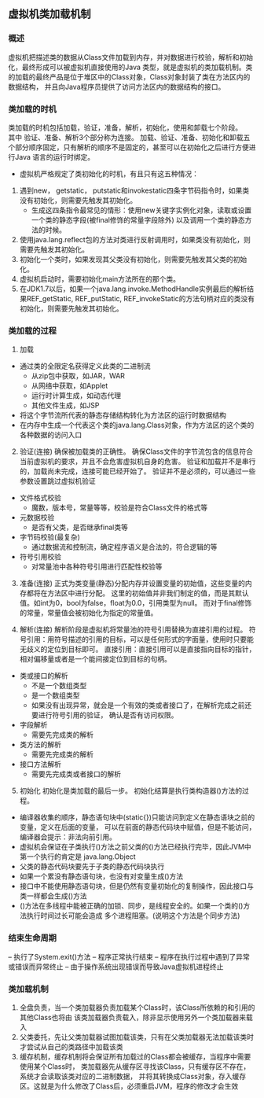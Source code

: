 ## 虚拟机类加载机制
### 概述
虚拟机把描述类的数据从Class文件加载到内存，并对数据进行校验，解析和初始化，最终形成可以被虚拟机直接使用的Java
类型，就是虚拟机的类加载机制。类的加载的最终产品是位于堆区中的Class对象，Class对象封装了类在方法区内的数据结构，
并且向Java程序员提供了访问方法区内的数据结构的接口。

### 类加载的时机
类加载的时机包括加载，验证，准备，解析，初始化，使用和卸载七个阶段。  
其中 验证、准备、解析3个部分称为连接。
加载、验证、准备、初始化和卸载五个部分顺序固定，只有解析的顺序不是固定的，甚至可以在初始化之后进行方便进行Java
语言的运行时绑定。
* 虚拟机严格规定了类初始化的时机，有且只有这五种情况：
1. 遇到new， getstatic， putstatic和invokestatic四条字节码指令时，如果类没有初始化，则需要先触发其初始化。
    * 生成这四条指令最常见的情形：使用new关键字实例化对象，读取或设置一个类的静态字段(被final修饰的常量字段除外)
    以及调用一个类的静态方法的时候。
2. 使用java.lang.reflect包的方法对类进行反射调用时，如果类没有初始化，则需要先触发其初始化。
3. 初始化一个类时，如果发现其父类没有初始化，则需要先触发其父类的初始化。
4. 虚拟机启动时，需要初始化main方法所在的那个类。
5. 在JDK1.7以后，如果一个java.lang.invoke.MethodHandle实例最后的解析结果REF_getStatic, REF_putStatic,
REF_invokeStatic的方法句柄对应的类没有初始化，则需要先触发其初始化。

### 类加载的过程
1. 加载
* 通过类的全限定名获得定义此类的二进制流
    * 从zip包中获取，如JAR，WAR
    * 从网络中获取，如Applet
    * 运行时计算生成，如动态代理
    * 其他文件生成，如JSP
* 将这个字节流所代表的静态存储结构转化为方法区的运行时数据结构
* 在内存中生成一个代表这个类的java.lang.Class对象，作为方法区的这个类的各种数据的访问入口

2. 验证(连接)
确保被加载类的正确性。
确保Class文件的字节流包含的信息符合当前虚拟机的要求，并且不会危害虚拟机自身的危害。
验证和加载并不是串行的，加载尚未完成，连接可能已经开始了。
验证并不是必须的，可以通过一些参数设置跳过虚拟机验证
* 文件格式校验
    * 魔数，版本号，常量等等，校验是符合Class文件的格式等
* 元数据校验
    * 是否有父类，是否继承final类等
* 字节码校验(最复杂)
    * 通过数据流和控制流，确定程序语义是合法的，符合逻辑的等
* 符号引用校验
    * 对常量池中各种符号引用进行匹配性校验等
    
3. 准备(连接)
正式为类变量(静态)分配内存并设置变量的初始值，这些变量的内存都将在方法区中进行分配。
这里的初始值并非我们制定的值，而是其默认值。如int为0，bool为false，float为0.0，引用类型为null。
而对于final修饰的常量，常量值会被初始化为指定的常量值。

4. 解析(连接)
解析阶段是虚拟机将常量池的符号引用替换为直接引用的过程。
符号引用：用符号描述的引用的目标，可以是任何形式的字面量，使用时只要能无歧义的定位到目标即可。
直接引用：直接引用可以是直接指向目标的指针，相对偏移量或者是一个能间接定位到目标的句柄。
* 类或接口的解析
    * 不是一个数组类型
    * 是一个数组类型
    * 如果没有出现异常，就会是一个有效的类或者接口了，在解析完成之前还要进行符号引用的验证，
    确认是否有访问权限。
* 字段解析
    * 需要先完成类的解析
* 类方法的解析
    * 需要先完成类的解析
* 接口方法解析
    * 需要先完成类或者接口的解析
    
5. 初始化
初始化是类加载的最后一步。
初始化结算是执行类构造器<clinit>()方法的过程。
* 编译器收集的顺序，静态语句块中(static{})只能访问到定义在静态语块之前的变量，定义在后面的变量，
可以在前面的静态代码块中赋值，但是不能访问，编译器会提示：非法向前引用。
* 虚拟机会保证在子类执行<clinit>()方法之前父类的<clinit>()方法已经执行完毕，因此JVM中第一个执行的肯定是
java.lang.Object
* 父类的静态代码块要先于子类的静态代码块执行
* 如果一个累没有静态语句块，也没有对变量生成<cinit>()方法
* 接口中不能使用静态语句块，但是仍然有变量初始化的复制操作，因此接口与类一样都会生成<cinit>()方法
* <cinit>()方法在多线程中能被正确的加锁、同步，是线程安全的。如果一个类的<cinit>()方法执行时间过长可能会造成
多个进程阻塞。(说明这个方法是个同步方法)

### 结束生命周期
– 执行了System.exit()方法
– 程序正常执行结束
– 程序在执行过程中遇到了异常或错误而异常终止
– 由于操作系统出现错误而导致Java虚拟机进程终止

### 类加载机制
1. 全盘负责，当一个类加载器负责加载某个Class时，该Class所依赖的和引用的其他Class也将由
该类加载器负责载入，除非显示使用另外一个类加载器来载入
2. 父类委托，先让父类加载器试图加载该类，只有在父类加载器无法加载该类时才尝试从自己的类路径中加载该类
3. 缓存机制，缓存机制将会保证所有加载过的Class都会被缓存，当程序中需要使用某个Class时，
类加载器先从缓存区寻找该Class，只有缓存区不存在，系统才会读取该类对应的二进制数据，
并将其转换成Class对象，存入缓存区。这就是为什么修改了Class后，必须重启JVM，程序的修改才会生效